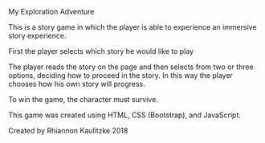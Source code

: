 My Exploration Adventure

This is a story game in which the player is able to experience an immersive story experience. 

First the player selects which story he would like to play

The player reads the story on the page and then selects from two or three options, deciding how to proceed in the story. In this way the player chooses how his own story will progress.

To win the game, the character must survive. 


This game was created using HTML, CSS (Bootstrap), and JavaScript.

Created by Rhiannon Kaulitzke 2018
